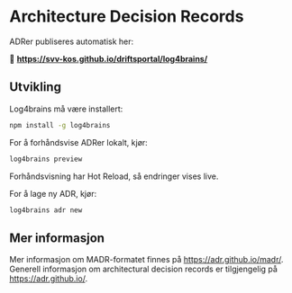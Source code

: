 # Architecture Decision Records

ADRer publiseres automatisk her:

🔗 **https://svv-kos.github.io/driftsportal/log4brains/**

## Utvikling

Log4brains må være installert:

```bash
npm install -g log4brains
```

For å forhåndsvise ADRer lokalt, kjør:

```bash
log4brains preview
```

Forhåndsvisning har Hot Reload, så endringer vises live.

For å lage ny ADR, kjør:

```bash
log4brains adr new
```

## Mer informasjon

Mer informasjon om MADR-formatet finnes på <https://adr.github.io/madr/>.
Generell informasjon om architectural decision records er tilgjengelig på <https://adr.github.io/>.
